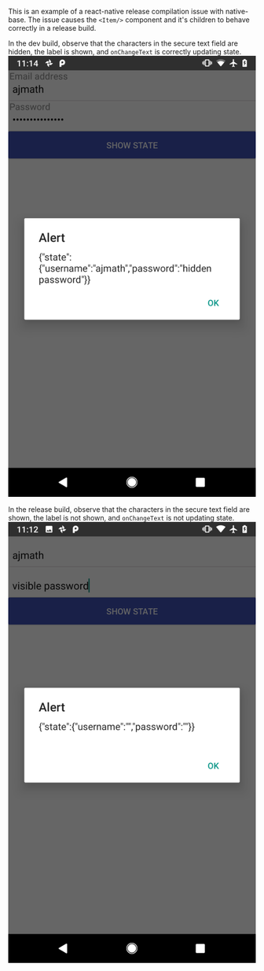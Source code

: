 This is an example of a react-native release compilation issue with native-base.
The issue causes the `<Item/>` component and it's children to behave correctly
in a release build.

In the dev build, observe that the characters in the secure text field are hidden, the
label is shown, and `onChangeText` is correctly updating state.
![Dev build](/screenshots/dev.png)

In the release build, observe that the characters in the secure text field are shown, the
label is not shown, and `onChangeText` is not updating state.
![Release build](/screenshots/rel.png)
